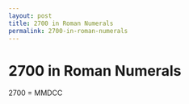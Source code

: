 ```yaml
---
layout: post
title: 2700 in Roman Numerals
permalink: 2700-in-roman-numerals
---
```


# 2700 in Roman Numerals

2700 = MMDCC
